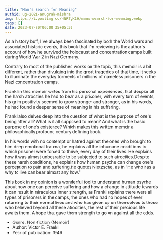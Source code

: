```yaml
---
title: "Man's Search for Meaning"
authid: ug-2021-anugrah-mishra
img: https://i.postimg.cc/4NR7gK29/mans-search-for-meaning.webp
tags: []
date: 2023-07-20T06:00:35+05:30
---
```


As a history buff, I've always been fascinated by both the World wars and associated historic events, this book that I'm reviewing is the author's account of how he survived the holocaust and concentration camps built during World War 2 in Nazi Germany.

Contrary to most of the published works on the topic, this memoir is a bit different, rather than divulging into the great tragedies of that time, it seeks to illuminate the everyday torments of millions of nameless prisoners in the Nazi concentration camps.

Frankl in this memoir writes from his personal experiences, that despite all the harsh atrocities he had to bear as a prisoner, with every turn of events, his grim positivity seemed to grow stronger and stronger, as in his words, he had found a deeper sense of meaning in his suffering.

Frankl also delves deep into the question of what is the purpose of one's being after all? What is it all supposed to mean? And what is the basic purpose of one's existence? Which makes this written memoir a philosophically profound century defining book.

In his words with no contempt or hatred against the ones who brought to him deep emotional trauma, he explains all the inhumane conditions in which prisoner were forced to thrive, every day of their lives. He explains how it was almost unbearable to be subjected to such atrocities.Despite these harsh conditions, he explains how human psyche can change one's perception to pain and suffering.He quotes Nietzsche, as in "He who has a why to live can bear almost any how."

This book in my opinion is a wonderful tool to understand human psyche about how one can perceive suffering and how a change in attitude towards it can result in miraculous inner strength, as Frankl explains there were all types of prisoners in the camps, the ones who had no hopes of ever returning to their normal lives and who had given up on themselves to those who believed beyond all these atrocities, the rest of their precious life awaits them. A hope that gave them strength to go on against all the odds.

- Genre: Non-fiction (Memoir)
- Author: Victor E. Frankl
- Year of publication: 1946
